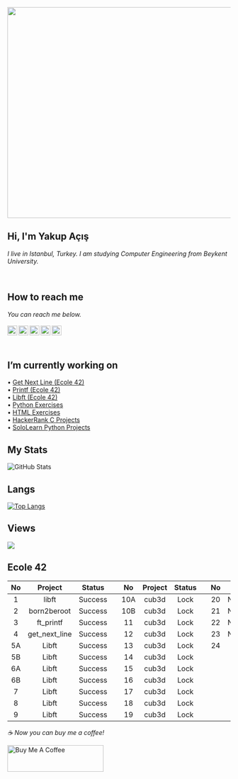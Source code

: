 <p align="center">
  <img width="846" height="476" src="https://user-images.githubusercontent.com/73075252/177059081-57cd4b58-608e-4317-963d-892b0503033f.gif">
</p>

## Hi, I'm Yakup Açış
*I live in Istanbul, Turkey. I am studying Computer Engineering from Beykent University.*

</br>

## How to reach me
*You can reach me below.*
<br/>
<br/>
[<img width="22" src="https://cdn.jsdelivr.net/npm/simple-icons@v6/icons/linkedin.svg" align="left" />][linkedin]
[<img width="22" src="https://cdn.jsdelivr.net/npm/simple-icons@v6/icons/instagram.svg" align="left" />][instagram]
[<img width="22" src="https://cdn.jsdelivr.net/npm/simple-icons@v6/icons/sololearn.svg" align="left" />][sololearn]
[<img width="22" src="https://cdn.jsdelivr.net/npm/simple-icons@v6/icons/hackerrank.svg" align="left" />][hackerrank]
[<img width="22" src="https://cdn.jsdelivr.net/npm/simple-icons@v6/icons/stackoverflow.svg" align="left" />][stackoverflow]

<br/>

[linkedin]:https://www.linkedin.com/in/yakupacs/
[instagram]:https://www.instagram.com/yakupacs/
[sololearn]:https://www.sololearn.com/profile/20751899
[hackerrank]:https://www.hackerrank.com/ykpacs
[stackoverflow]:https://stackoverflow.com/users/19217480/yakup-açış

<br/>

## I’m currently working on <br>
• [Get Next Line (Ecole 42)](https://github.com/Yakupacs/Ecole42_Get_Next_Line) <br>
• [Printf (Ecole 42)](https://github.com/Yakupacs/Ecole42_Printf) <br>
• [Libft (Ecole 42)](https://github.com/Yakupacs/Libft) <br>
• [Python Exercises](https://github.com/Yakupacs/Python-Cursus-BTK.git) <br>
• [HTML Exercises](https://github.com/Yakupacs/HTML-Cursus-BTK) <br>
• [HackerRank C Projects](https://github.com/Yakupacs/HackerRank-C-Projects) <br> 
• [SoloLearn Python Projects](https://github.com/Yakupacs/SoloLearn-Python) <br>


## My Stats
![GitHub Stats](https://github-readme-stats.vercel.app/api?username=Yakupacs&theme=radical)


## Langs
[![Top Langs](https://github-readme-stats.vercel.app/api/top-langs/?username=yakupacs&layout=compact)](https://github.com/yakupacs)

## Views
![](https://komarev.com/ghpvc/?username=yakupacs&color=yellow)

## Ecole 42
| No | Project | Status  |  | No  | Project | Status |  | No | Project     | Status |
| :---:  | :---:   | :---:  | :---:  | :---:  | :---:    | :---:    | :---:  | :---:  | :---:  | :---:   |
| 1  | libft   | Success |  | 10A | cub3d   | Lock   |  | 20 | NetPractice | Lock   |
| 2  | born2beroot   | Success |  | 10B | cub3d   | Lock   |  | 21 | NetPractice | Lock   |
| 3  | ft_printf   | Success |  | 11 | cub3d   | Lock   |  | 22 | NetPractice | Lock   |
| 4  | get_next_line   | Success |  | 12 | cub3d   | Lock   |  | 23 | NetPractice | Lock   |
| 5A  | Libft   | Success |  | 13 | cub3d   | Lock   |  | 24 | a | Lock   |
| 5B  | Libft   | Success |  | 14 | cub3d   | Lock   |  |  |  |    |
| 6A  | Libft   | Success |  | 15 | cub3d   | Lock   |  |  |  |    |
| 6B  | Libft   | Success |  | 16 | cub3d   | Lock   |  |  |  |   |
| 7  | Libft   | Success |  | 17 | cub3d   | Lock   |  |  |  |    |
| 8  | Libft   | Success |  | 18 | cub3d   | Lock   |  |  |  |    |
| 9  | Libft   | Success |  | 19 | cub3d   | Lock   |  |  |  |    |

 *☕️ Now you can buy me a coffee!*
 
<a href="https://www.buymeacoffee.com/yakupacs" target="_blank"><img src="https://cdn.buymeacoffee.com/buttons/v2/default-yellow.png" alt="Buy Me A Coffee" style="height: 60px !important;width: 217px !important;" ></a>
